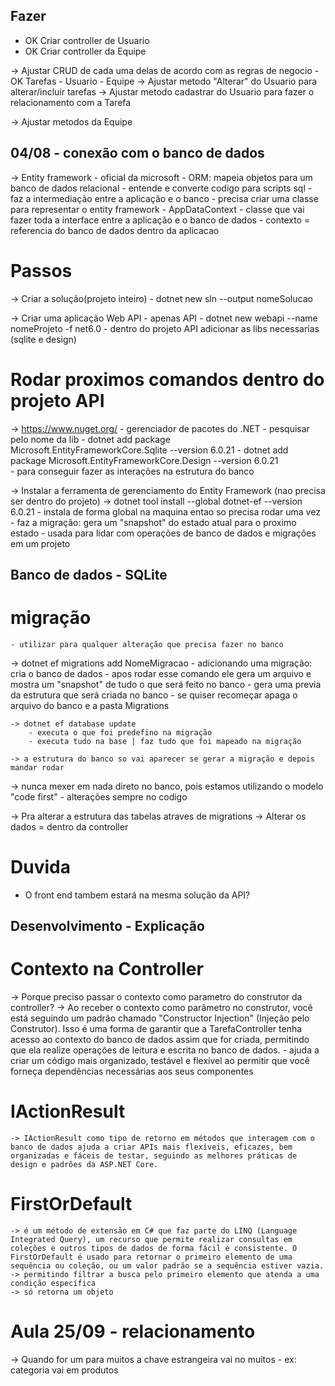 ## Fazer
- OK Criar controller de Usuario
- OK Criar controller da Equipe

-> Ajustar CRUD de cada uma delas de acordo com as regras de negocio
    - OK Tarefas
    - Usuario
    - Equipe
-> Ajustar metodo "Alterar" do Usuario para alterar/incluir tarefas
-> Ajustar metodo cadastrar do Usuario para fazer o relacionamento com a Tarefa

-> Ajustar metodos da Equipe

## 04/08 - conexão com o banco de dados
-> Entity framework - oficial da microsoft
    - ORM: mapeia objetos para um banco de dados relacional
        - entende e converte codigo para scripts sql
    - faz a intermediação entre a aplicação e o banco
    - precisa criar uma classe para representar o entity framework
        - AppDataContext
            - classe que vai fazer toda a interface entre a aplicação e o banco de dados
            - contexto = referencia do banco de dados dentro da aplicacao

# Passos
-> Criar a solução(projeto inteiro)
    - dotnet new sln --output nomeSolucao

-> Criar uma aplicação Web API - apenas API
    - dotnet new webapi --name nomeProjeto -f net6.0
    - dentro do projeto API adicionar as libs necessarias (sqlite e design)

# Rodar proximos comandos dentro do projeto API
-> https://www.nuget.org/
    - gerenciador de pacotes do .NET
    - pesquisar pelo nome da lib
    - dotnet add package Microsoft.EntityFrameworkCore.Sqlite --version 6.0.21
    - dotnet add package Microsoft.EntityFrameworkCore.Design --version 6.0.21  
        - para conseguir fazer as interações na estrutura do banco

-> Instalar a ferramenta de gerenciamento do Entity Framework (nao precisa ser dentro do projeto)
    -> dotnet tool install --global dotnet-ef --version 6.0.21
        - instala de forma global na maquina entao so precisa rodar uma vez
    - faz a migração: gera um "snapshot" do estado atual para o proximo estado
    - usada para lidar com operações de banco de dados e migrações em um projeto

## Banco de dados - SQLite
# migração   
    - utilizar para qualquer alteração que precisa fazer no banco
-> dotnet ef migrations add NomeMigracao
        - adicionando uma migração: cria o banco de dados
        - apos rodar esse comando ele gera um arquivo e mostra um "snapshot" de tudo o que será feito no banco
        - gera uma previa da estrutura que será criada no banco
        - se quiser recomeçar apaga o arquivo do banco e a pasta Migrations

    -> dotnet ef database update 
        - executa o que foi predefino na migração
        - executa tudo na base | faz tudo que foi mapeado na migração

    -> a estrutura do banco so vai aparecer se gerar a migração e depois mandar rodar
    
-> nunca mexer em nada direto no banco, pois estamos utilizando o modelo "code first"
    - alterações sempre no codigo   

-> Pra alterar a estrutura das tabelas atraves de migrations
-> Alterar os dados = dentro da controller

# Duvida
- O front end tambem estará na mesma solução da API?

## Desenvolvimento - Explicação
# Contexto na Controller
-> Porque preciso passar o contexto como parametro do construtor da controller?
    -> Ao receber o contexto como parâmetro no construtor, você está seguindo um padrão chamado "Constructor Injection" (Injeção pelo Construtor). Isso é uma forma de garantir que a TarefaController tenha acesso ao contexto do banco de dados assim que for criada, permitindo que ela realize operações de leitura e escrita no banco de dados.
    - ajuda a criar um código mais organizado, testável e flexível ao permitir que você forneça dependências necessárias aos seus componentes

# IActionResult
    -> IActionResult como tipo de retorno em métodos que interagem com o banco de dados ajuda a criar APIs mais flexíveis, eficazes, bem organizadas e fáceis de testar, seguindo as melhores práticas de design e padrões da ASP.NET Core.

# FirstOrDefault 
    -> é um método de extensão em C# que faz parte do LINQ (Language Integrated Query), um recurso que permite realizar consultas em coleções e outros tipos de dados de forma fácil e consistente. O FirstOrDefault é usado para retornar o primeiro elemento de uma sequência ou coleção, ou um valor padrão se a sequência estiver vazia.
    -> permitindo filtrar a busca pelo primeiro elemento que atenda a uma condição específica
    -> só retorna um objeto

# Aula 25/09 - relacionamento
-> Quando for um para muitos a chave estrangeira vai no muitos
    - ex: categoria vai em produtos
    